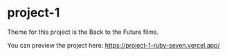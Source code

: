 # project-1

Theme for this project is the Back to the Future films.

You can preview the project here: https://project-1-ruby-seven.vercel.app/
